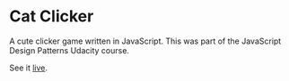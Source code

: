 # Cat Clicker
A cute clicker game written in JavaScript. This was part of the JavaScript Design Patterns Udacity course.

See it [live](https://vnbrs.github.io/cat-clicker/).
